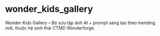 # wonder_kids_gallery
Wonder Kids Gallery – Bộ sưu tập ảnh AI + prompt sáng tạo theo trending mới, thuộc hệ sinh thái CTMD Wonderforge.
